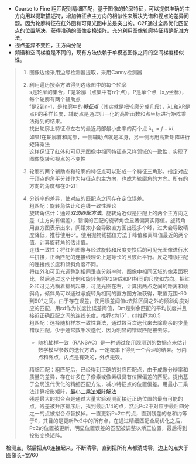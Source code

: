* Coarse to Fine 粗匹配到精细匹配，基于图像的轮廓特征，可以提供准确的主方向用以提取描述符，增加特征点主方向的相似性来解决光谱和视点的差异问题。因为轮廓特征在红外图和可见光图中总是突出的。C2F通过全局优化匹配点的位置解决，获得准确的图像变换矩阵。充分利用图像轮廓特征精确配准方法。
* 视点差异不变性，主方向分配
* 频谱和空间梯度是不同的，现有方法依赖于单模态图像之间的空间梯度相似性。
> 1. 图像边缘采用边缘检测器提取，采用Canny检测器
> 2. 利用遍历搜索方法得到边缘图中的每个轮廓  
s是轮廓的集合，Γ是轮廓（点集中有n个点），P是单个点（x,y坐标），每个轮廓有两个辅助点  
f是2到n-1，是轮廓中的***特征点***（其实就是把轮廓分成几段），λL和λR是点P的采样长度，辅助点是通过归一化的高斯函数和点坐标进行矩阵乘法得到的结果。  
找出轮廓上特征点左右的最近局部最小曲率的两个点 $λ_L=f-kL$  
如果f在轮廓首和尾部，一侧辅助点就是本身，另一侧再用高斯矩阵进行矩阵乘法  
这样保证了红外和可见光图像中相同特征点采样领域的一致性，实现了图像旋转和视点的不变性  
> 3. 轮廓的两个辅助点和轮廓的特征点可以形成一个特征三角形。指定对应于顶点的角平分线作为特征点的主方向，也成为轮廓角的方向。所有的方向的角度都在0-2Π  
> 4. 分辨率的差异，使对应的匹配点之间存在定位误差。  
粗匹配：旋转角估计和连线一致性理论  
旋转角估计：通过***双边匹配方法***。旋转角近似是匹配上的两个主方向之差（主方向有偏差），错误的匹配的旋转角会显著偏离实际值。旋转角用直方图表示出来，间距太小会导致直方图出现多个峰，过大会导致精度降低，推荐使用6°。使用抛物线插值方法于峰值和离峰值最近的两个值，计算旋转角的估计值。  
连线一致性：将红外图像与经过旋转和尺度变换后的可见光图像进行水平拼接，正确匹配的连接线理论上是等长的且彼此平行。反之错误匹配的连接线长度和倾斜角度不同。  
将红外和可见光调整到相同垂直分辨率时，图像中相同区域的像素面积比，然后通过这个比例和旋转角将P2转成和P1相同的尺度和方向。把红外和可见光横着排列起来，可见光图在右，计算出两点之间的距离和倾斜角，倾斜角可以通过与旋转角相同的直方图方法获得，取值范围-90到90°之间。由于存在误差，使用误差阈值ε去除区间之外的倾斜角度对应的匹配，用εd作为长度比误差阈值，Dm是剩余匹配的平均长度并且接近正确匹配之间的连线长度。推荐ε为15°，εd推荐为0.5  
粗匹配：选择随机样本一致性算法，通过数百次迭代来去除剩余的少量错误匹配。少于通常数千次迭代，因为明显的错误匹配被去除。  
>       * 随机抽样一致（RANSAC）是一种通过使用观测到的数据点来估计数学模型参数的迭代方法，一定概率下得到一个合理的结果。分内点和外点，内点是有效的，外点无效。
>
>    精细匹配：粗匹配后，已经得到正确的对应匹配点，由于成像分辨率和质量的差异，存在许多在子像素或像素级具有位置偏差的匹配。提出基于全局迭代优化的精细匹配方法，减小特征点的位置偏差。用最小二乘法计算投影矩阵，[最小二乘法矩阵解法](https://zhuanlan.zhihu.com/p/149280713)  
残差最大的拟合点是通过大量实验观测而接近正确位置的最有可能的点。残差被升序排序后，找到最后1/4的点，然后Pc2中对应于最后四分之一的点被拟合点替换掉。一直更新Pc2中的点，直到残差的总和约等于0，其目的是更新Pc2中的所有点，在通过精细匹配全局优化之后，Pc2的位置被更新，明显位置误差的匹配被调整以矫正位置，最后得到投影变换矩阵。
>


检测点，然后把点0连接起来，不断清零，直到把所有点都清成零，边上的点大于图像长+宽/60
